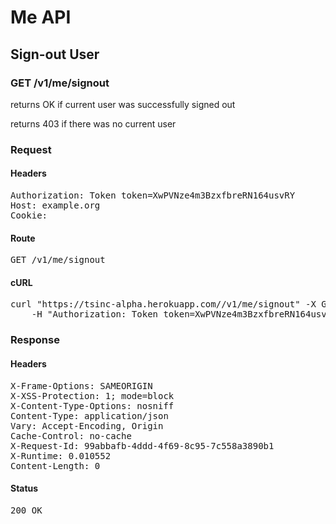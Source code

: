 # Me API

## Sign-out User

### GET /v1/me/signout

returns OK if current user was successfully signed out

returns 403 if there was no current user
### Request

#### Headers

<pre>Authorization: Token token=XwPVNze4m3BzxfbreRN164usvRY
Host: example.org
Cookie: </pre>

#### Route

<pre>GET /v1/me/signout</pre>

#### cURL

<pre class="request">curl &quot;https://tsinc-alpha.herokuapp.com//v1/me/signout&quot; -X GET \
	-H &quot;Authorization: Token token=XwPVNze4m3BzxfbreRN164usvRY&quot;</pre>

### Response

#### Headers

<pre>X-Frame-Options: SAMEORIGIN
X-XSS-Protection: 1; mode=block
X-Content-Type-Options: nosniff
Content-Type: application/json
Vary: Accept-Encoding, Origin
Cache-Control: no-cache
X-Request-Id: 99abbafb-4ddd-4f69-8c95-7c558a3890b1
X-Runtime: 0.010552
Content-Length: 0</pre>

#### Status

<pre>200 OK</pre>

